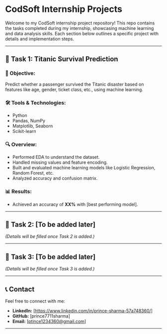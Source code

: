 # CodSoft Internship Projects

Welcome to my CodSoft internship project repository! This repo contains the tasks completed during my internship, showcasing machine learning and data analysis skills. Each section below outlines a specific project with details and implementation steps.

---

## 🔹 Task 1: Titanic Survival Prediction

### 📌 Objective:
Predict whether a passenger survived the Titanic disaster based on features like age, gender, ticket class, etc., using machine learning.

### 🛠️ Tools & Technologies:
- Python
- Pandas, NumPy
- Matplotlib, Seaborn
- Scikit-learn


### 🔍 Overview:
- Performed EDA to understand the dataset.
- Handled missing values and feature encoding.
- Built and evaluated machine learning models like Logistic Regression, Random Forest, etc.
- Analyzed accuracy and confusion matrix.

### 📊 Results:
- Achieved an accuracy of **XX%** with [best performing model].

---

## 🔹 Task 2: [To be added later]
*(Details will be filled once Task 2 is added.)*

---

## 🔹 Task 3: [To be added later]
*(Details will be filled once Task 3 is added.)*

---

## 📞 Contact

Feel free to connect with me:

- **LinkedIn:** [https://www.linkedin.com/in/prince-sharma-57a748360/]
- **GitHub:** [prince7711sharma]
- **Email:** [ptince1234360@gmail.com]

---


